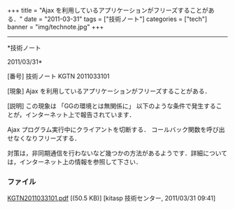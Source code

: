 ﻿+++
title = "Ajax を利用しているアプリケーションがフリーズすることがある．"
date = "2011-03-31"
tags = ["技術ノート"]
categories = ["tech"]
banner = "img/technote.jpg"
+++

-----------------------------------------------------------------------------------------------------------------------------

*技術ノート

2011/03/31*


[番号]
技術ノート KGTN 2011033101

[現象]
Ajax を利用しているアプリケーションがフリーズすることがある．

[説明]
この現象は 「GGの環境とは無関係に」
以下のような条件で発生することが，インターネット上で報告されています．

Ajax プログラム実行中にクライアントを切断する．
コールバック関数を呼び出せなくなりフリーズする．

対策は，非同期通信を行わないなど幾つかの方法があるようです．詳細については，インターネット上の情報を参照して下さい．


### ファイル

 
 


[KGTN2011033101.pdf](http://techreport.kitasp.net/attachments/download/528/KGTN2011033101.pdf)
 [(50.5 KB)] [kitasp 技術センター, 2011/03/31
09:41]


 


 

